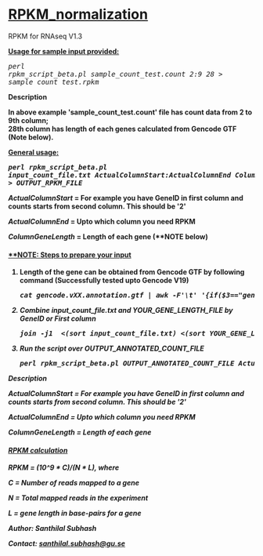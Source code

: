 <h1><u>RPKM_normalization</u></h1>


RPKM for RNAseq V1.3

<b><u>Usage for sample input provided:</u></b> <br><pre><i>perl rpkm_script_beta.pl sample_count_test.count 2:9 28 > sample_count_test.rpkm</i></pre>

<b>Description<b>
<p>In above example 'sample_count_test.count' file has count data from 2 to 9th column;<br> 28th column has length of each genes calculated from Gencode GTF (Note below).</p>

<b><u>General usage:</u></b> <br><pre><i>perl rpkm_script_beta.pl input_count_file.txt ActualColumnStart:ActualColumnEnd ColumnGeneLength > OUTPUT_RPKM_FILE </i></pre>


<i>ActualColumnStart</i> = For example you have GeneID in first column and counts starts from second column. This should be '2'

<i>ActualColumnEnd</i> = Upto which column you need RPKM

<i>ColumnGeneLength</i> = Length of each gene (**NOTE below)





<h4><u>**NOTE: Steps to prepare your input</u></h4>

<ol>
<li>Length of the gene can be obtained from Gencode GTF by following command (Successfully tested upto Gencode V19)</li>

<pre><i>cat gencode.vXX.annotation.gtf | awk -F'\t' '{if($3=="gene") {split($9,a,";"); print a[1]"\t"$5-$4};}' | sed 's/[gene_id |"|]//g' &gt; YOUR_GENE_LENGTH_FILE<i></pre>


<li>Combine input_count_file.txt and YOUR_GENE_LENGTH_FILE by GeneID or First column</li>

<pre><i>join -j1  &lt;(sort input_count_file.txt) &lt;(sort YOUR_GENE_LENGTH_FILE) &gt; OUTPUT_ANNOTATED_COUNT_FILE</i></pre>

<li>Run the script over OUTPUT_ANNOTATED_COUNT_FILE</li>

<pre><i>perl rpkm_script_beta.pl OUTPUT_ANNOTATED_COUNT_FILE ActualColumnStart:ActualColumnEnd ColumnGeneLength &gt; OUTPUT_ANNOTATED_RPKM_FILE</i></pre>

</ol>

<b>Description</b>

<i>ActualColumnStart</i> = For example you have GeneID in first column and counts starts from second column. This should be '2'

<i>ActualColumnEnd</i> = Upto which column you need RPKM

<i>ColumnGeneLength</i> = Length of each gene




<h4><u>RPKM calculation</u></h4>


RPKM = (10^9 * C)/(N * L), where

C = Number of reads mapped to a gene

N = Total mapped reads in the experiment

L = gene length in base-pairs for a gene


Author: Santhilal Subhash

Contact: santhilal.subhash@gu.se

